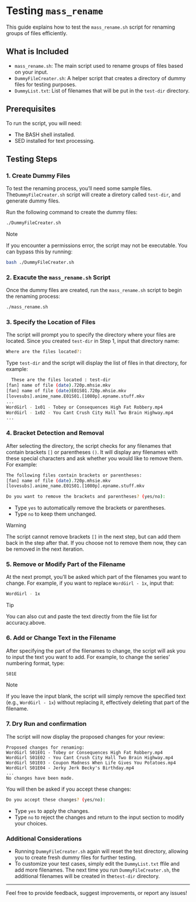 # Testing `mass_rename`
This guide explains how to test the `mass_rename.sh` script for renaming groups of files efficiently.

## What is Included
- `mass_rename.sh`: The main script used to rename groups of files based on your input.
- `DummyFileCreater.sh`: A helper script that creates a directory of dummy files for testing purposes.
- `DummyList.txt`: List of filenames that will be put in the `test-dir` directory.
## Prerequisites
To run the script, you will need:

- The BASH shell installed.
- SED installed for text processing.

## Testing Steps
### 1. Create Dummy Files
To test the renaming process, you’ll need some sample files. The`DummyFileCreater.sh` script will create a diretory called `test-dir`, and generate dummy files.

Run the following command to create the dummy files:
```bash
./DummyFileCreater.sh
```
> [!NOTE]
> If you encounter a permissions error, the script may not be executable. You can bypass this by running:
```bash
bash ./DummyFileCreater.sh
```
### 2. Exacute the `mass_rename.sh` Script
Once the dummy files are created, run the `mass_rename.sh` script to begin the renaming process:
``` bash
./mass_rename.sh
```

### 3. Specify the Location of Files
The script will prompt you to specify the directory where your files are located. Since you created `test-dir` in Step 1, input that directory name:

```bash
Where are the files located?:
```
Type `test-dir` and the script will display the list of files in that directory, for example:
```bash
  These are the files located : test-dir
[fan] name of file (date).720p.mhsie.mkv
[fan] name of file (date)E01S01.720p.mhsie.mkv
[lovesubs].anime_name.E01S01.[1080p].epname.stuff.mkv
...
WordGirl - 1x01 - Tobey or Consequences High Fat Robbery.mp4
WordGirl - 1x02 - You Cant Crush City Hall Two Brain Highway.mp4
...
```
### 4. Bracket Detection and Removal
After selecting the directory, the script checks for any filenames that contain brackets `[]` or parentheses `()`. It will display any filenames with these special characters and ask whether you would like to remove them. For example:
```bash
The following files contain brackets or parentheses:
[fan] name of file (date).720p.mhsie.mkv
[lovesubs].anime_name.E01S01.[1080p].epname.stuff.mkv

Do you want to remove the brackets and parentheses? (yes/no):
```
- Type `yes` to automatically remove the brackets or parentheses.
- Type `no` to keep them unchanged.

> [!WARNING]
> The script cannot remove brackets `[]` in the next step, but can add them back in the step after that. If you choose not to remove them now, they can be removed in the next iteration.

### 5. Remove or Modify Part of the Filename
At the next prompt, you’ll be asked which part of the filenames you want to change. For example, if you want to replace `WordGirl - 1x`, input that:
```bash
WordGirl - 1x
```
> [!TIP] 
> You can also cut and paste the text directly from the file list for accuracy.above.

### 6. Add or Change Text in the Filename
After specifying the part of the filenames to change, the script will ask you to input the text you want to add. For example, to change the series' numbering format, type:
```BASH
S01E
```
> [!NOTE]
> If you leave the input blank, the script will simply remove the specified text (e.g., `WordGirl - 1x`) without replacing it, effectively deleting that part of the filename.
### 7. Dry Run and confirmation
The script will now display the proposed changes for your review:
```
Proposed changes for renaming:
WordGirl S01E01 - Tobey or Consequences High Fat Robbery.mp4
WordGirl S01E02 - You Cant Crush City Hall Two Brain Highway.mp4
WordGirl S01E03 - Coupon Madness When Life Gives You Potatoes.mp4
WordGirl S01E04 - Jerky Jerk Becky's Birthday.mp4
...
No changes have been made.
```
You will then be asked if you accept these changes:
```bash
Do you accept these changes? (yes/no):
```
- Type `yes` to apply the changes.
- Type `no` to reject the changes and return to the input section to modify your choices.




### Additional Considerations
- Running ```DummyFileCreater.sh``` again will reset the test directory, allowing you to create fresh dummy files for further testing.
- To customize your test cases, simply edit the `DummyList.txt` ffile and add more filenames. The next time you run `DummyFileCreater.sh`, the additional filenames will be created in the`test-dir` directory.


---
Feel free to provide feedback, suggest improvements, or report any issues!